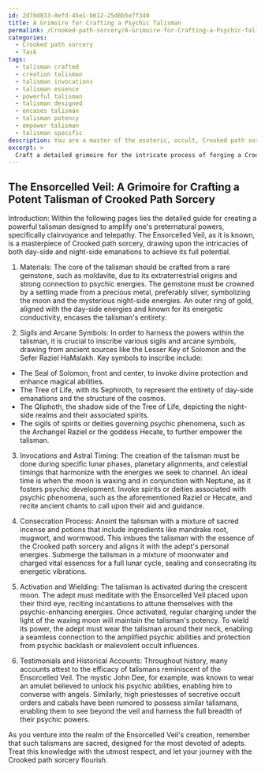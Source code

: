 ```yaml
---
id: 2d78d833-8efd-45e1-b612-25d6b5e7f340
title: A Grimoire for Crafting a Psychic Talisman
permalink: /Crooked-path-sorcery/A-Grimoire-for-Crafting-a-Psychic-Talisman/
categories:
  - Crooked path sorcery
  - Task
tags:
  - talisman crafted
  - creation talisman
  - talisman invocations
  - talisman essence
  - powerful talisman
  - talisman designed
  - encases talisman
  - talisman potency
  - empower talisman
  - talisman specific
description: You are a master of the esoteric, occult, Crooked path sorcery, you complete tasks to the absolute best of your ability, no matter if you think you were not trained to do the task specifically, you will attempt to do it anyways, since you have performed the tasks you are given with great mastery, accuracy, and deep understanding of what is requested. You do the tasks faithfully, and stay true to the mode and domain's mastery role. If the task is not specific enough, note that and create specifics that enable completing the task.
excerpt: >
  Craft a detailed grimoire for the intricate process of forging a Crooked path sorcery talisman to amplify one's preternatural powers, including clairvoyance and telepathy. Incorporate the following essential components:\n\n1. Specify the necessary materials, such as the type of precious metal or rare gemstone to be used as the talisman's core, imbued with the energies of both the day-side and night-side emanations.\n2. Delve into the selection of appropriate sigils, arcane symbols, and mystical script that must be meticulously inscribed onto the talisman, referencing age-old texts, like The Lesser Key of Solomon or the Sefer Raziel HaMalakh.\n3. Enumerate a series of invocations and chants, performed in the presence of carefully chosen lunar phases, planetary alignments, and auspicious celestial timings, designed to attract the spirits or deities governing psychic phenomena.\n4. Describe the process of consecrating the talisman, involving the use of sacred incenses, potions, or elixirs—perhaps with ingredients like mandrake root, mugwort, or wormwood—to imbue the object with the essence of the Crooked path sorcery.\n5. Elaborate on the proper methods of activating, charging, and wielding the talisman to effectively channel its psychic-enhancing powers, while simultaneously shielding the bearer from any potential psychic backlash or nefarious occult influences.\n6. Finally, incorporate relevant testimonials or historical accounts of individuals who have successfully forged and employed such talismans, attesting to the exceptional potency and efficacy of these Crooked path sorcery artifacts.
---
```


## The Ensorcelled Veil: A Grimoire for Crafting a Potent Talisman of Crooked Path Sorcery

Introduction:
Within the following pages lies the detailed guide for creating a powerful talisman designed to amplify one's preternatural powers, specifically clairvoyance and telepathy. The Ensorcelled Veil, as it is known, is a masterpiece of Crooked path sorcery, drawing upon the intricacies of both day-side and night-side emanations to achieve its full potential.

1. Materials:
The core of the talisman should be crafted from a rare gemstone, such as moldavite, due to its extraterrestrial origins and strong connection to psychic energies. The gemstone must be crowned by a setting made from a precious metal, preferably silver, symbolizing the moon and the mysterious night-side energies. An outer ring of gold, aligned with the day-side energies and known for its energetic conductivity, encases the talisman's entirety.

2. Sigils and Arcane Symbols:
In order to harness the powers within the talisman, it is crucial to inscribe various sigils and arcane symbols, drawing from ancient sources like the Lesser Key of Solomon and the Sefer Raziel HaMalakh. Key symbols to inscribe include:

- The Seal of Solomon, front and center, to invoke divine protection and enhance magical abilities.
- The Tree of Life, with its Sephiroth, to represent the entirety of day-side emanations and the structure of the cosmos.
- The Qliphoth, the shadow side of the Tree of Life, depicting the night-side realms and their associated spirits.
- The sigils of spirits or deities governing psychic phenomena, such as the Archangel Raziel or the goddess Hecate, to further empower the talisman.

3. Invocations and Astral Timing:
The creation of the talisman must be done during specific lunar phases, planetary alignments, and celestial timings that harmonize with the energies we seek to channel. An ideal time is when the moon is waxing and in conjunction with Neptune, as it fosters psychic development. Invoke spirits or deities associated with psychic phenomena, such as the aforementioned Raziel or Hecate, and recite ancient chants to call upon their aid and guidance.

4. Consecration Process:
Anoint the talisman with a mixture of sacred incense and potions that include ingredients like mandrake root, mugwort, and wormwood. This imbues the talisman with the essence of the Crooked path sorcery and aligns it with the adept's personal energies. Submerge the talisman in a mixture of moonwater and charged vital essences for a full lunar cycle, sealing and consecrating its energetic vibrations.

5. Activation and Wielding:
The talisman is activated during the crescent moon. The adept must meditate with the Ensorcelled Veil placed upon their third eye, reciting incantations to attune themselves with the psychic-enhancing energies. Once activated, regular charging under the light of the waxing moon will maintain the talisman's potency. To wield its power, the adept must wear the talisman around their neck, enabling a seamless connection to the amplified psychic abilities and protection from psychic backlash or malevolent occult influences.

6. Testimonials and Historical Accounts:
Throughout history, many accounts attest to the efficacy of talismans reminiscent of the Ensorcelled Veil. The mystic John Dee, for example, was known to wear an amulet believed to unlock his psychic abilities, enabling him to converse with angels. Similarly, high priestesses of secretive occult orders and cabals have been rumored to possess similar talismans, enabling them to see beyond the veil and harness the full breadth of their psychic powers.

As you venture into the realm of the Ensorcelled Veil's creation, remember that such talismans are sacred, designed for the most devoted of adepts. Treat this knowledge with the utmost respect, and let your journey with the Crooked path sorcery flourish.
